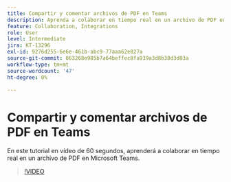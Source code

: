 ```yaml
---
title: Compartir y comentar archivos de PDF en Teams
description: Aprenda a colaborar en tiempo real en un archivo de PDF en Microsoft Teams
feature: Collaboration, Integrations
role: User
level: Intermediate
jira: KT-13296
exl-id: 9276d255-6e6e-461b-abc9-77aaa62e827a
source-git-commit: 063268e985b7a64beffec8fa939a3d8b38d3d03a
workflow-type: tm+mt
source-wordcount: '47'
ht-degree: 0%

---
```


# Compartir y comentar archivos de PDF en Teams

En este tutorial en vídeo de 60 segundos, aprenderá a colaborar en tiempo real en un archivo de PDF en Microsoft Teams.

>[!VIDEO](https://video.tv.adobe.com/v/343048?quality=12&learn=on&hidetitle=true)
